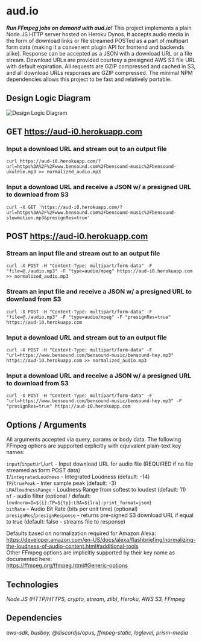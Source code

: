 # aud.io

**_Run FFmpeg jobs on demand with aud.io!_** This project implements a plain Node.JS HTTP server hosted on Heroku Dynos. It accepts audio media in the form of download links or file streamed POSTed as a part of multipart form data (making it a convenient plugin API for frontend and backends alike). Response can be accepted as a JSON with a download URL or a file stream. Download URLs are provided courtesy a presigned AWS S3 file URL with default expiration. All requests are GZIP compressed and cached in S3, and all download URLs responses are GZIP compressed. The minimal NPM dependencies allows this project to be fast and relatively portable.

## Design Logic Diagram

![Design Logic Diagram](https://user-images.githubusercontent.com/42252054/112205930-97bbea80-8bd2-11eb-9417-38c2da56432c.png)
## GET https://aud-i0.herokuapp.com

### Input a download URL and stream out to an output file
```
curl https://aud-i0.herokuapp.com/?url=https%3A%2F%2Fwww.bensound.com%2Fbensound-music%2Fbensound-ukulele.mp3 >> normalized_audio.mp3
```

### Input a download URL and receive a JSON w/ a presigned URL to download from S3
```
curl -X GET 'https://aud-i0.herokuapp.com/?url=https%3A%2F%2Fwww.bensound.com%2Fbensound-music%2Fbensound-slowmotion.mp3&presignRes=true'
```

## POST https://aud-i0.herokuapp.com

### Stream an input file and stream out to an output file
```
curl -X POST -H "Content-Type: multipart/form-data" -F "file=@./audio.mp3" -F "type=audio/mpeg" https://aud-i0.herokuapp.com >> normalized_audio.mp3
```

### Stream an input file and receive a JSON w/ a presigned URL to download from S3
```
curl -X POST -H "Content-Type: multipart/form-data" -F "file=@./audio.mp3" -F "type=audio/mpeg" -F "presignRes=true" https://aud-i0.herokuapp.com
```

### Input a download URL and stream out to an output file
```
curl -X POST -H "Content-Type: multipart/form-data" -F "url=https://www.bensound.com/bensound-music/bensound-hey.mp3" https://aud-i0.herokuapp.com >> normalized_audio.mp3
```

### Input a download URL and receive a JSON w/ a presigned URL to download from S3
```
curl -X POST -H "Content-Type: multipart/form-data" -F "url=https://www.bensound.com/bensound-music/bensound-hey.mp3" -F "presignRes=true" https://aud-i0.herokuapp.com
```
## Options / Arguments

All arguments accepted via query, params or body data. The following FFmpeg options are supported explicitly with equivalent plain-text key names:  
  
`input`/`inputUrl`/`url` - Input download URL for audio file (REQUIRED if no file streamed as form POST data)  
`I`/`integratedLoudness` - Integrated Loudness (default: -14)  
`TP`/`truePeak` - Inter sample peak (default: -3)  
`LRA`/`loudnessRange` - Loudness Range from softest to loudest (default: 11)  
`af` - audio filter (optional / default: `loudnorm=I=${i}:TP=${tp}:LRA=${lra}:print_format=json`)  
`bitRate` - Audio Bit Rate (bits per unit time) (optional)  
`presignRes`/`presignResponse` - returns pre-signed S3 download URL if equal to true (default: false - streams file to response)

Defaults based on normalization required for Amazon Alexa:  
https://developer.amazon.com/en-US/docs/alexa/flashbriefing/normalizing-the-loudness-of-audio-content.html#additional-tools  
Other FFmpeg options are implicitly supported by their key name as documented here:  
https://ffmpeg.org/ffmpeg.html#Generic-options

## Technologies

_Node.JS (HTTP/HTTPS, crypto, stream, zlib), Heroku, AWS S3, FFmpeg_

## Dependencies

_aws-sdk, busboy, @discordjs/opus, ffmpeg-static, loglevel, prism-media_
